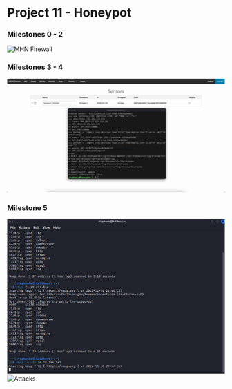 # Project 11 - Honeypot

### Milestones 0 - 2

<img src="firewall.gif" alt="MHN Firewall">

### Milestones 3 - 4 

<img src="honeypot1.gif" alt="Honeypot VM Sensor">

### Milestone 5

<img src="nmap.gif" alt="nmap"> 
<img src="attacks.gif" alt="Attacks">
